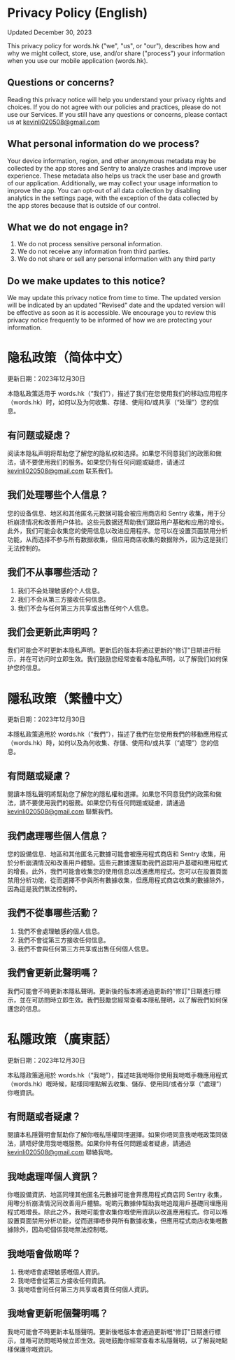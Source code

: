 # Privacy Policy (English)

Updated December 30, 2023

This privacy policy for words.hk ("we", "us", or "our"), describes how and why we might collect, store,
use, and/or share ("process") your information when you use our mobile application (words.hk).

## Questions or concerns?
Reading this privacy notice will help you understand your privacy rights and choices.
If you do not agree with our policies and practices, please do not use our Services. If you still have
any questions or concerns, please contact us at kevinli020508@gmail.com

## What personal information do we process?
Your device information, region, and other anonymous metadata may be collected by the app stores and
Sentry to analyze crashes and improve user experience. These metadata also helps us track the user base
and growth of our application. Additionally, we may collect your usage information to improve the app.
You can opt-out of all data collection by disabling analytics in the settings page, with the exception
of the data collected by the app stores because that is outside of our control.

## What we do not engage in?
1. We do not process sensitive personal information.
2. We do not receive any information from third parties.
3. We do not share or sell any personal information with any third party

## Do we make updates to this notice?
We may update this privacy notice from time to time. The updated version will be indicated by an updated
"Revised" date and the updated version will be effective as soon as it is accessible. We encourage you
to review this privacy notice frequently to be informed of how we are protecting your information.

# 隐私政策（简体中文）

更新日期：2023年12月30日

本隐私政策适用于 words.hk（“我们”），描述了我们在您使用我们的移动应用程序（words.hk）时，如何以及为何收集、存储、使用和/或共享（“处理”）您的信息。

## 有问题或疑虑？
阅读本隐私声明将帮助您了解您的隐私权和选择。如果您不同意我们的政策和做法，请不要使用我们的服务。如果您仍有任何问题或疑虑，请通过 kevinli020508@gmail.com 联系我们。

## 我们处理哪些个人信息？
您的设备信息、地区和其他匿名元数据可能会被应用商店和 Sentry 收集，用于分析崩溃情况和改善用户体验。这些元数据还帮助我们跟踪用户基础和应用的增长。此外，我们可能会收集您的使用信息以改进应用程序。您可以在设置页面禁用分析功能，从而选择不参与所有数据收集，但应用商店收集的数据除外，因为这是我们无法控制的。

## 我们不从事哪些活动？
1. 我们不会处理敏感的个人信息。
2. 我们不会从第三方接收任何信息。
3. 我们不会与任何第三方共享或出售任何个人信息。

## 我们会更新此声明吗？
我们可能会不时更新本隐私声明。更新后的版本将通过更新的“修订”日期进行标示，并在可访问时立即生效。我们鼓励您经常查看本隐私声明，以了解我们如何保护您的信息。


# 隱私政策（繁體中文）

更新日期：2023年12月30日

本隱私政策適用於 words.hk（“我們”），描述了我們在您使用我們的移動應用程式（words.hk）時，如何以及為何收集、存儲、使用和/或共享（“處理”）您的信息。

## 有問題或疑慮？
閱讀本隱私聲明將幫助您了解您的隱私權和選擇。如果您不同意我們的政策和做法，請不要使用我們的服務。如果您仍有任何問題或疑慮，請通過 kevinli020508@gmail.com 聯繫我們。

## 我們處理哪些個人信息？
您的設備信息、地區和其他匿名元數據可能會被應用程式商店和 Sentry 收集，用於分析崩潰情況和改善用戶體驗。這些元數據還幫助我們追踪用戶基礎和應用程式的增長。此外，我們可能會收集您的使用信息以改進應用程式。您可以在設置頁面禁用分析功能，從而選擇不參與所有數據收集，但應用程式商店收集的數據除外，因為這是我們無法控制的。

## 我們不從事哪些活動？
1. 我們不會處理敏感的個人信息。
2. 我們不會從第三方接收任何信息。
3. 我們不會與任何第三方共享或出售任何個人信息。

## 我們會更新此聲明嗎？
我們可能會不時更新本隱私聲明。更新後的版本將通過更新的“修訂”日期進行標示，並在可訪問時立即生效。我們鼓勵您經常查看本隱私聲明，以了解我們如何保護您的信息。

# 私隱政策（廣東話）

更新日期：2023年12月30日

本私隱政策適用於 words.hk（“我哋”），描述咗我哋喺你使用我哋嘅手機應用程式（words.hk）嘅時候，點樣同埋點解去收集、儲存、使用同/或者分享（“處理”）你嘅資訊。

## 有問題或者疑慮？
閱讀本私隱聲明會幫助你了解你嘅私隱權同埋選擇。如果你唔同意我哋嘅政策同做法，請唔好使用我哋嘅服務。如果你仲有任何問題或者疑慮，請通過 kevinli020508@gmail.com 聯絡我哋。

## 我哋處理咩個人資訊？
你嘅設備資訊、地區同埋其他匿名元數據可能會畀應用程式商店同 Sentry 收集，用嚟分析崩潰情況同改善用戶體驗。呢啲元數據仲幫助我哋追蹤用戶基礎同埋應用程式嘅增長。除此之外，我哋可能會收集你嘅使用資訊以改進應用程式。你可以喺設置頁面禁用分析功能，從而選擇唔參與所有數據收集，但應用程式商店收集嘅數據除外，因為呢個係我哋無法控制嘅。

## 我哋唔會做啲咩？
1. 我哋唔會處理敏感嘅個人資訊。
2. 我哋唔會從第三方接收任何資訊。
3. 我哋唔會同任何第三方共享或者賣任何個人資訊。

## 我哋會更新呢個聲明嗎？
我哋可能會不時更新本私隱聲明。更新後嘅版本會通過更新嘅“修訂”日期進行標示，並喺可訪問嘅時候立即生效。我哋鼓勵你經常查看本私隱聲明，以了解我哋點樣保護你嘅資訊。
